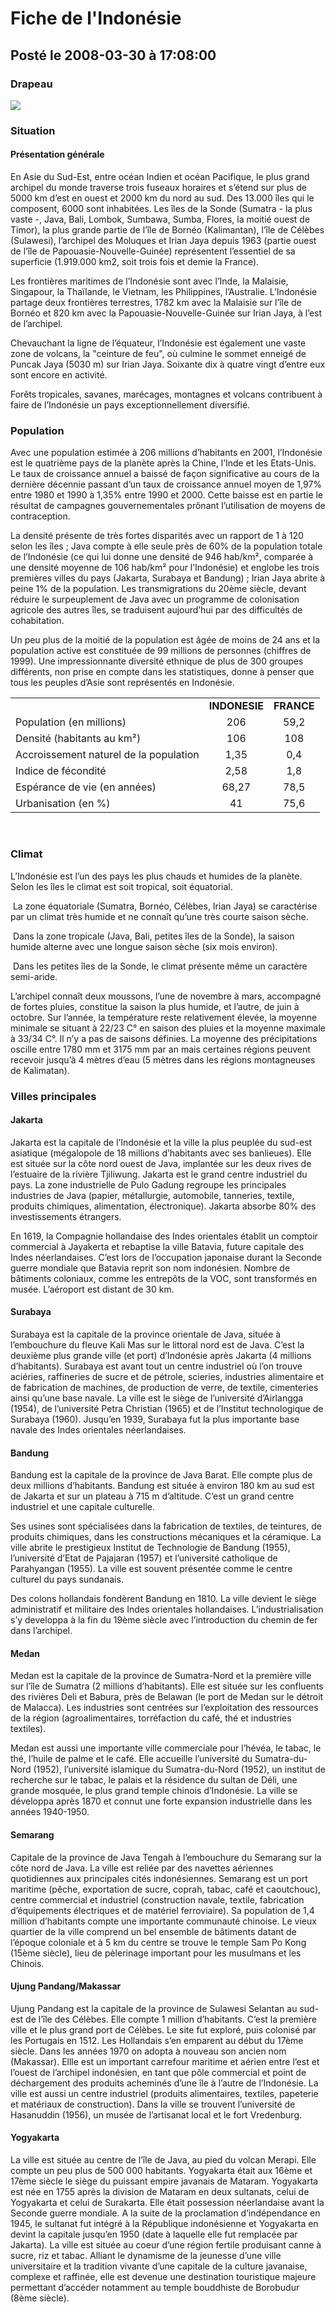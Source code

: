 # Fiche de l'Indonésie
## Posté le 2008-03-30 à 17:08:00

<h3>Drapeau</h3>
<img src="http://dud.didoum.free.fr/upload/min/drapeauindonesie.png" />
<h3>Situation</h3>
<h4>Présentation générale </h4>
<p>En Asie du Sud-Est, entre océan Indien et océan Pacifique, le plus grand archipel du monde traverse trois fuseaux horaires et s&#8217;étend sur plus de 5000 km d&#8217;est en ouest et 2000 km du nord au sud. Des 13.000 îles qui le composent, 6000 sont inhabitées. Les îles de la Sonde (Sumatra - la plus vaste&nbsp;-, Java, Bali, Lombok, Sumbawa, Sumba, Flores, la moitié ouest de Timor), la plus grande partie de l&#8217;île de Bornéo (Kalimantan), l&#8217;île de Célèbes (Sulawesi), l&#8217;archipel des Moluques et Irian Jaya depuis 1963 (partie ouest de l&#8217;île de Papouasie-Nouvelle-Guinée) représentent l&#8217;essentiel de sa superficie (1.919.000 km2, soit trois fois et demie la France). </p>

<p>Les frontières maritimes de l&#8217;Indonésie sont avec l&#8217;Inde, la Malaisie, Singapour, la Thaïlande, le Vietnam, les Philippines, l&#8217;Australie. L&#8217;Indonésie partage deux frontières terrestres, 1782 km avec la Malaisie sur l&#8217;île de Bornéo et 820 km avec la Papouasie-Nouvelle-Guinée sur Irian Jaya, à l&#8217;est de l&#8217;archipel. </p>

<p>Chevauchant la ligne de l&#8217;équateur, l&#8217;Indonésie est également une vaste zone de volcans, la "ceinture de feu", où culmine le sommet enneigé de Puncak Jaya (5030 m) sur Irian Jaya. Soixante dix à quatre vingt d&#8217;entre eux sont encore en activité. </p>

<p>Forêts tropicales, savanes, marécages, montagnes et volcans contribuent à faire de l&#8217;Indonésie un pays exceptionnellement diversifié. </p>

<h3>Population</h3>


<p>Avec une population estimée à 206 millions d&#8217;habitants en 2001, l&#8217;Indonésie est le quatrième pays de la planète après la Chine, l&#8217;Inde et les Etats-Unis. Le taux de croissance annuel a baissé de façon significative au cours de la dernière décennie passant d&#8217;un taux de croissance annuel moyen de 1,97% entre 1980 et 1990 à 1,35% entre 1990 et 2000. Cette baisse est en partie le résultat de campagnes gouvernementales prônant l&#8217;utilisation de moyens de contraception. </p>

<p>La densité présente de très fortes disparités avec un rapport de 1 à 120 selon les îles&nbsp;; Java compte à elle seule près de 60% de la population totale de l&#8217;Indonésie (ce qui lui donne une densité de 946 hab/km², comparée à une densité moyenne de 106 hab/km² pour l&#8217;Indonésie) et englobe les trois premières villes du pays (Jakarta, Surabaya et Bandung)&nbsp;; Irian Jaya abrite à peine 1% de la population. Les transmigrations du 20ème siècle, devant réduire le surpeuplement de Java avec un programme de colonisation agricole des autres îles, se traduisent aujourd&#8217;hui par des difficultés de cohabitation. </p>

<p>Un peu plus de la moitié de la population est âgée de moins de 24 ans et la population active est constituée de 99 millions de personnes (chiffres de 1999). Une impressionnante diversité ethnique de plus de 300 groupes différents, non prise en compte dans les statistiques, donne à penser que tous les peuples d&#8217;Asie sont représentés en Indonésie. </p>

<p><table border="0" cellpadding="2" cellspacing="0"> <tbody><tr> <td>&nbsp;</td> <td><b>INDONESIE</b></td> <td><b>FRANCE</b></td> </tr> <tr> <td>Population (en millions)</td> <td align="center">206</td> <td align="center">59,2</td> </tr> <tr> <td>Densité (habitants au km²)</td> <td align="center">106</td> <td align="center">108</td> </tr> <tr> <td>Accroissement naturel de la population</td> <td align="center">1,35</td> <td align="center">0,4</td> </tr> <tr> <td>Indice de fécondité</td> <td align="center">2,58</td> <td align="center">1,8</td> </tr> <tr> <td>Espérance de vie (en années)</td> <td align="center">68,27</td> <td align="center">78,5</td> </tr> <tr> <td>Urbanisation (en %)</td> <td align="center">41</td> <td align="center">75,6</td> </tr> </tbody></table>  <br/> </p>

<h3>Climat</h3>

<p>L&#8217;Indonésie est l&#8217;un des pays les plus chauds et humides de la planète. Selon les îles le climat est soit tropical, soit équatorial. </p>

<p>&nbsp;La zone équatoriale (Sumatra, Bornéo, Célèbes, Irian Jaya) se caractérise par un climat très humide et ne connaît qu&#8217;une très courte saison sèche. </p>

<p>&nbsp;Dans la zone tropicale (Java, Bali, petites îles de la Sonde), la saison humide alterne avec une longue saison sèche (six mois environ). </p>

<p>&nbsp;Dans les petites îles de la Sonde, le climat présente même un caractère semi-aride. </p>

<p>L&#8217;archipel connaît deux moussons, l&#8217;une de novembre à mars, accompagné de fortes pluies, constitue la saison la plus humide, et l&#8217;autre, de juin à octobre. Sur l&#8217;année, la température reste relativement élevée, la moyenne minimale se situant à 22/23 C&#176; en saison des pluies et la moyenne maximale à 33/34 C&#176;. Il n&#8217;y a pas de saisons définies. La moyenne des précipitations oscille entre 1780 mm et 3175 mm par an mais certaines régions peuvent recevoir jusqu&#8217;à 4 mètres d&#8217;eau (5 mètres dans les régions montagneuses de Kalimatan). </p>

<h3>Villes principales</h3>


<h4>Jakarta</h4>

<p>Jakarta est la capitale de l&#8217;Indonésie et la ville la plus peuplée du sud-est asiatique (mégalopole de 18 millions d&#8217;habitants avec ses banlieues). Elle est située sur la côte nord ouest de Java, implantée sur les deux rives de l&#8217;estuaire de la rivière Tjiliwung.  Jakarta est le grand centre industriel du pays. La zone industrielle de Pulo Gadung regroupe les principales industries de Java (papier, métallurgie, automobile, tanneries, textile, produits chimiques, alimentation, électronique). Jakarta absorbe 80% des investissements étrangers. </p>

<p>En 1619, la Compagnie hollandaise des Indes orientales établit un comptoir commercial à Jayakerta et rebaptise la ville Batavia, future capitale des Indes néerlandaises. C&#8217;est lors de l&#8217;occupation japonaise durant la Seconde guerre mondiale que Batavia reprit son nom indonésien. Nombre de bâtiments coloniaux, comme les entrepôts de la VOC, sont transformés en musée. L&#8217;aéroport est distant de 30 km. </p>

<h4>Surabaya</h4>

<p>Surabaya est la capitale de la province orientale de Java, située à l&#8217;embouchure du fleuve Kali Mas sur le littoral nord est de Java. C&#8217;est la deuxième plus grande ville (et port) d&#8217;Indonésie après Jakarta (4 millions d&#8217;habitants). Surabaya est avant tout un centre industriel où l&#8217;on trouve aciéries, raffineries de sucre et de pétrole, scieries, industries alimentaire et de fabrication de machines, de production de verre, de textile, cimenteries ainsi qu&#8217;une base navale. La ville est le siège de l&#8217;université d&#8217;Airlangga (1954), de l&#8217;université Petra Christian (1965) et de l&#8217;Institut technologique de Surabaya (1960). Jusqu&#8217;en 1939, Surabaya fut la plus importante base navale des Indes orientales néerlandaises. </p>

<h4>Bandung</h4>

<p>Bandung est la capitale de la province de Java Barat. Elle compte plus de deux millions d&#8217;habitants. Bandung est située à environ 180 km au sud est de Jakarta et sur un plateau à 715 m d&#8217;altitude. C&#8217;est un grand centre industriel et une capitale culturelle. </p>

<p>Ses usines sont spécialisées dans la fabrication de textiles, de teintures, de produits chimiques, dans les constructions mécaniques et la céramique. La ville abrite le prestigieux Institut de Technologie de Bandung (1955), l&#8217;université d&#8217;Etat de Pajajaran (1957) et l&#8217;université catholique de Parahyangan (1955). La ville est souvent présentée comme le centre culturel du pays sundanais. </p>

<p>Des colons hollandais fondèrent Bandung en 1810. La ville devient le siège administratif et militaire des Indes orientales hollandaises. L&#8217;industrialisation s&#8217;y developpa à la fin du 19ème siècle avec l&#8217;introduction du chemin de fer dans l&#8217;archipel. </p>

<h4>Medan</h4>

<p>Medan est la capitale de la province de Sumatra-Nord et la première ville sur l&#8217;île de Sumatra (2 millions d&#8217;habitants). Elle est située sur les confluents des rivières Deli et Babura, près de Belawan (le port de Medan sur le détroit de Malacca). Les industries sont centrées sur l&#8217;exploitation des ressources de la région (agroalimentaires, torréfaction du café, thé et industries textiles). </p>

<p>Medan est aussi une importante ville commerciale pour l&#8217;hévéa, le tabac, le thé, l&#8217;huile de palme et le café. Elle accueille l&#8217;université du Sumatra-du-Nord (1952), l&#8217;université islamique du Sumatra-du-Nord (1952), un institut de recherche sur le tabac, le palais et la résidence du sultan de Déli, une grande mosquée, le plus grand temple chinois d&#8217;Indonésie. La ville se développa après 1870 et connut une forte expansion industrielle dans les années 1940-1950. </p>

<h4>Semarang</h4>

<p>Capitale de la province de Java Tengah à l&#8217;embouchure du Semarang sur la côte nord de Java. La ville est reliée par des navettes aériennes quotidiennes aux principales cités indonésiennes. Semarang est un port maritime (pêche, exportation de sucre, coprah, tabac, café et caoutchouc), centre commercial et industriel (construction navale, textile, fabrication d&#8217;équipements électriques et de matériel ferroviaire). Sa population de 1,4 million d&#8217;habitants compte une importante communauté chinoise. Le vieux quartier de la ville comprend un bel ensemble de bâtiments datant de l&#8217;époque coloniale et à 5 km du centre se trouve le temple Sam Po Kong (15ème siècle), lieu de pèlerinage important pour les musulmans et les Chinois. </p>

<h4>Ujung Pandang/Makassar</h4>

<p>Ujung Pandang est la capitale de la province de Sulawesi Selantan au sud-est de l&#8217;île des Célèbes. Elle compte 1 million d&#8217;habitants. C&#8217;est la première ville et le plus grand port de Célèbes. Le site fut exploré, puis colonisé par les Portugais en 1512. Les Hollandais s&#8217;en emparent au début du 17ème siècle. Dans les années 1970 on adopta à nouveau son ancien nom (Makassar). Ellle est un important carrefour maritime et aérien entre l&#8217;est et l&#8217;ouest de l&#8217;archipel indonésien, en tant que pôle commercial et point de déchargement des produits acheminés d&#8217;une île à l&#8217;autre de l&#8217;Indonésie. La ville est aussi un centre industriel (produits alimentaires, textiles, papeterie et matériaux de construction). Dans la ville se trouvent l&#8217;université de Hasanuddin (1956), un musée de l&#8217;artisanat local et le fort Vredenburg. </p>

<h4>Yogyakarta</h4>

<p>La ville est située au centre de l&#8217;île de Java, au pied du volcan Merapi. Elle compte un peu plus de 500 000 habitants. Yogyakarta était aux 16ème et 17ème siècle le siège du puissant empire javanais de Mataram. Yogyakarta est née en 1755 après la division de Mataram en deux sultanats, celui de Yogyakarta et celui de Surakarta. Elle était possession néerlandaise avant la Seconde guerre mondiale. A la suite de la proclamation d&#8217;indépendance en 1945, le sultanat fut intégré à la République indonésienne et Yogyakarta en devint la capitale jusqu&#8217;en 1950 (date à laquelle elle fut remplacée par Jakarta). La ville est située au coeur d&#8217;une région fertile produisant canne à sucre, riz et tabac. Alliant le dynamisme de la jeunesse d&#8217;une ville universitaire et la tradition vivante d&#8217;une capitale de la culture javanaise, complexe et raffinée, elle est devenue une destination touristique majeure permettant d&#8217;accéder notamment au temple bouddhiste de Borobudur (8ème siècle).</p>

